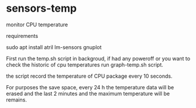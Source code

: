 # sensors-temp
monitor CPU temperature

requirements

sudo apt install atril lm-sensors gnuplot

First run the temp.sh script in backgroud, if had any poweroff or you want to check the historic of cpu temperatures run graph-temp.sh script.

the script record the temperature of CPU package every 10 seconds.

For purposes the save space, every 24 h the temperature data will be erased and the last 2 minutes  and the maximum temperature will be remains.

